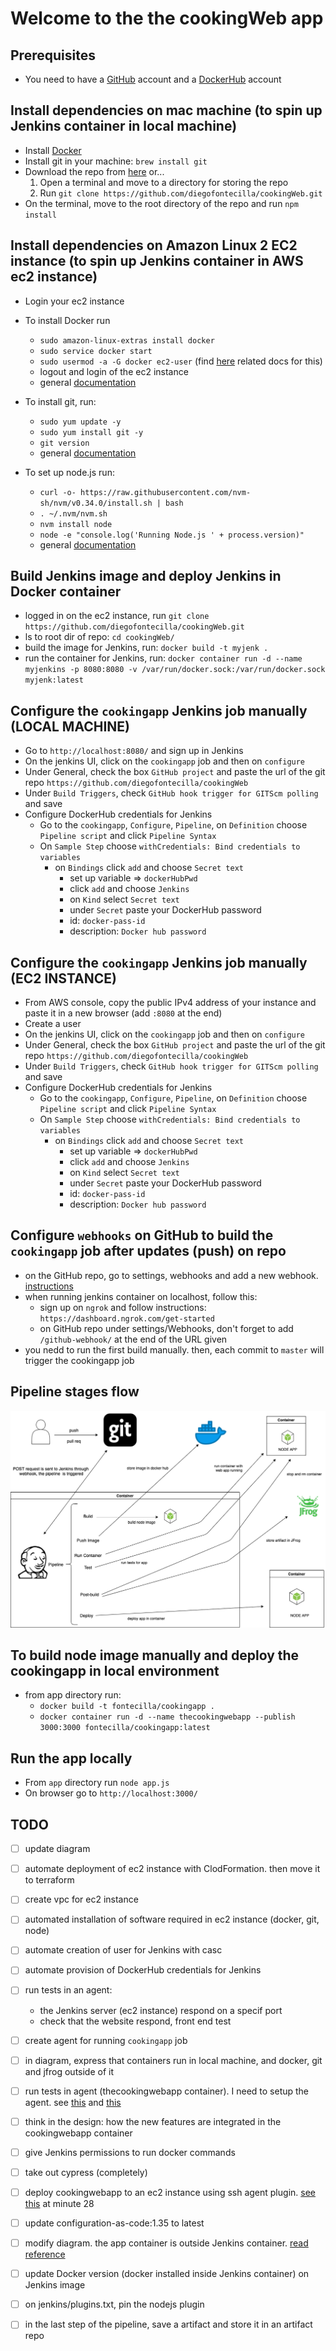 # Welcome to the the cookingWeb app

## Prerequisites

* You need to have a [GitHub](https://github.com/) account and a [DockerHub](https://www.docker.com/) account

## Install dependencies on mac machine (to spin up Jenkins container in local machine)

* Install [Docker](https://docs.docker.com/docker-for-mac/install/)
* Install git in your machine: `brew install git`
* Download the repo from [here](https://github.com/diegofontecilla/cookingWeb) or...
  1. Open a terminal and move to a directory for storing the repo
  1. Run `git clone https://github.com/diegofontecilla/cookingWeb.git`
* On the terminal, move to the root directory of the repo and run `npm install`

## Install dependencies on Amazon Linux 2 EC2 instance (to spin up Jenkins container in AWS ec2 instance)

* Login your ec2 instance

* To install Docker run
  * `sudo amazon-linux-extras install docker`
  * `sudo service docker start`
  * `sudo usermod -a -G docker ec2-user` (find [here](https://sysadminxpert.com/solved-permission-denied-while-trying-to-connect-to-the-docker-daemon-socket/) related docs for this)
  * logout and login of the ec2 instance
  * general [documentation](https://gist.github.com/npearce/6f3c7826c7499587f00957fee62f8ee9)

* To install git, run:
  * `sudo yum update -y`
  * `sudo yum install git -y`
  * `git version`
  * general [documentation](https://cloudaffaire.com/how-to-install-git-in-aws-ec2-instance/)

* To set up node.js run:
  * `curl -o- https://raw.githubusercontent.com/nvm-sh/nvm/v0.34.0/install.sh | bash`
  * `. ~/.nvm/nvm.sh`
  * `nvm install node`
  * `node -e "console.log('Running Node.js ' + process.version)"`
  * general [documentation](https://docs.aws.amazon.com/sdk-for-javascript/v2/developer-guide/setting-up-node-on-ec2-instance.html)

## Build Jenkins image and deploy Jenkins in Docker container

* logged in on the ec2 instance, run `git clone https://github.com/diegofontecilla/cookingWeb.git`
* ls to root dir of repo: `cd cookingWeb/`
* build the image for Jenkins, run: `docker build -t myjenk .`
* run the container for Jenkins, run: `docker container run -d --name myjenkins -p 8080:8080 -v /var/run/docker.sock:/var/run/docker.sock myjenk:latest`

## Configure the `cookingapp` Jenkins job manually (LOCAL MACHINE)

* Go to `http://localhost:8080/` and sign up in Jenkins
* On the jenkins UI, click on the `cookingapp` job and then on `configure`
* Under General, check the box `GitHub project` and paste the url of the git repo `https://github.com/diegofontecilla/cookingWeb`
* Under `Build Triggers`, check `GitHub hook trigger for GITScm polling` and save
* Configure DockerHub credentials for Jenkins
  * Go to the `cookingapp`, `Configure`, `Pipeline`, on `Definition` choose `Pipeline script` and click `Pipeline Syntax`
  * On `Sample Step` choose `withCredentials: Bind credentials to variables`
    * on `Bindings` click `add` and choose `Secret text`
      * set up variable => `dockerHubPwd`
      * click `add` and choose `Jenkins`
      * on `Kind` select `Secret text`
      * under `Secret` paste your DockerHub password
      * id: `docker-pass-id`
      * description: `Docker hub password`

## Configure the `cookingapp` Jenkins job manually (EC2 INSTANCE)

* From AWS console, copy the public IPv4 address of your instance and paste it in a new browser (add `:8080` at the end)
* Create a user
* On the jenkins UI, click on the `cookingapp` job and then on `configure`
* Under General, check the box `GitHub project` and paste the url of the git repo `https://github.com/diegofontecilla/cookingWeb`
* Under `Build Triggers`, check `GitHub hook trigger for GITScm polling` and save
* Configure DockerHub credentials for Jenkins
  * Go to the `cookingapp`, `Configure`, `Pipeline`, on `Definition` choose `Pipeline script` and click `Pipeline Syntax`
  * On `Sample Step` choose `withCredentials: Bind credentials to variables`
    * on `Bindings` click `add` and choose `Secret text`
      * set up variable => `dockerHubPwd`
      * click `add` and choose `Jenkins`
      * on `Kind` select `Secret text`
      * under `Secret` paste your DockerHub password
      * id: `docker-pass-id`
      * description: `Docker hub password`

## Configure `webhooks` on GitHub to build the `cookingapp` job after updates (push) on repo

* on the GitHub repo, go to settings, webhooks and add a new webhook.
[instructions](https://embeddedartistry.com/blog/2017/12/21/jenkins-kick-off-a-ci-build-with-github-push-notifications/)
* when running jenkins container on localhost, follow this:
  * sign up on `ngrok` and follow instructions: `https://dashboard.ngrok.com/get-started`
  * on GitHub repo under settings/Webhooks, don't forget to add `/github-webhook/` at the
  end of the URL given
* you nedd to run the first build manually. then, each commit to `master` will trigger the
cookingapp job

## Pipeline stages flow

![Stages flow](./diagrams/PipelineStageFlow.png)

## To build node image manually and deploy the cookingapp in local environment

* from app directory run:
  * `docker build -t fontecilla/cookingapp .`
  * `docker container run -d --name thecookingwebapp --publish 3000:3000 fontecilla/cookingapp:latest`

## Run the app locally

* From `app` directory run `node app.js`
* On browser go to `http://localhost:3000/`

## TODO

* [ ] update diagram
* [ ] automate deployment of ec2 instance with ClodFormation. then move it to terraform
* [ ] create vpc for ec2 instance
* [ ] automated installation of software required in ec2 instance (docker, git, node)
* [ ] automate creation of user for Jenkins with casc
* [ ] automate provision of DockerHub credentials for Jenkins
* [ ] run tests in an agent: 
  * the Jenkins server (ec2 instance) respond on a specif port
  * check that the website respond, front end test
* [ ] create agent for running `cookingapp` job
* [ ] in diagram, express that containers run in local machine, and docker, git and jfrog outside of it
* [ ] run tests in agent (thecookingwebapp container). I need to setup the agent. see [this](https://docs.microsoft.com/en-us/azure/devops/pipelines/agents/docker?view=azure-devops) and [this](https://devopscube.com/docker-containers-as-build-slaves-jenkins/)
* [ ] think in the design: how the new features are integrated in the cookingwebapp container
* [ ] give Jenkins permissions to run docker commands
* [ ] take out cypress (completely)
* [ ] deploy cookingwebapp to an ec2 instance using ssh agent plugin. [see this](https://www.youtube.com/watch?v=gdbA3vR2eDs) at minute 28
* [ ] update configuration-as-code:1.35 to latest
* [ ] modify diagram. the app container is outside Jenkins container. [read reference](https://medium.com/@manav503/how-to-build-docker-images-inside-a-jenkins-container-d59944102f30)
* [ ] update Docker version (docker installed inside Jenkins container) on Jenkins image
* [ ] on jenkins/plugins.txt, pin the nodejs plugin
* [ ] in the last step of the pipeline, save a artifact and store it in an artifact repo


